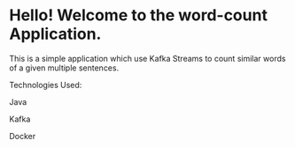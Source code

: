 # Hello! Welcome to the  word-count Application.

This is a simple application which use Kafka Streams to count similar words of a given multiple sentences.

Technologies Used:

Java

Kafka

Docker
